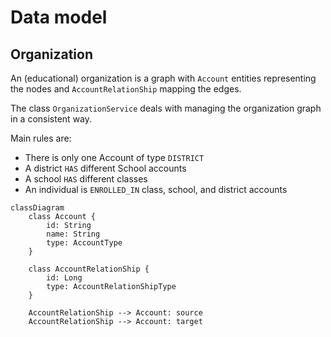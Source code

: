 # Data model

## Organization
An (educational) organization is a graph with `Account` entities representing the nodes and `AccountRelationShip` mapping the edges.

The class `OrganizationService` deals with managing the organization graph in a consistent way.

Main rules are:
- There is only one Account of type `DISTRICT`
- A district `HAS` different School accounts
- A school `HAS` different classes
- An individual is `ENROLLED_IN` class, school, and district accounts

```mermaid
classDiagram
    class Account {
        id: String
        name: String 
        type: AccountType
    }

    class AccountRelationShip {
        id: Long
        type: AccountRelationShipType
    }

    AccountRelationShip --> Account: source
    AccountRelationShip --> Account: target
```

